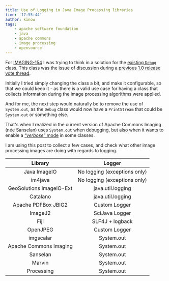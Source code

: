 ```yaml
---
title: Use of Logging in Java Image Processing libraries
time: '17:55:44'
author: kinow
tags:
    - apache software foundation
    - java
    - apache commons
    - image processing
    - opensource
---
```


For [IMAGING-154](https://issues.apache.org/jira/browse/IMAGING-154) I was trying to think in a solution
for the [existing `Debug`](https://github.com/apache/commons-imaging/blob/d2ec76bd10f30c39ae5180ede1254908e76045f0/src/main/java/org/apache/commons/imaging/util/Debug.java)
class. This class was the issue of discussion during a
[previous 1.0 release vote thread](https://markmail.org/thread/ak3hcka7piykxixz#query:+page:1+mid:ppgxbhjx3opqlixj+state:results).

Initially I tried simply changing the class a bit, and make it configurable, so that we could keep it -
as there is a valid use case for having a class that collects information during the image processing
algorithms were applied.

And for me, the next step would naturally be to remove the use of `System.out`, as the `Debug` class
would now have a `PrintStream` that could be `System.out` or something else.

That's when I realized in the current version of Apache Commons Imaging (n&eacute;e Sanselan) uses
`System.out` when debugging, but also when it wants to enable a
[&ldquo;_verbose_&rdquo; mode](https://github.com/apache/commons-imaging/blob/d2ec76bd10f30c39ae5180ede1254908e76045f0/src/main/java/org/apache/commons/imaging/formats/gif/GifImageParser.java#L798)
in some classes.

I am using this post to collect a few cases, and check what other image processing images
are doing with regards to logging.

**Library**|**Logger**
:-----:|:-----:
Java ImageIO|No logging (exceptions only)
im4java|No logging (exceptions only)
GeoSolutions ImageIO-Ext|java.util.logging
Catalano|java.util.logging
Apache PDFBox JBIG2|Custom Logger
ImageJ2|SciJava Logger
Fiji|SLF4J + logback
OpenJPEG|Custom Logger
imgscalar|System.out
Apache Commons Imaging|System.out
Sanselan|System.out
Marvin|System.out
Processing|System.out
